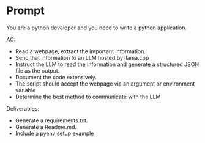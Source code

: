 # Prompt

You are a python developer and you need to write a python application.

AC:

- Read a webpage, extract the important information.
- Send that information to an LLM hosted by llama.cpp
- Instruct the LLM to read the information and generate a structured JSON file as the output.
- Document the code extensively.
- The script should accept the webpage via an argument or environment variable
- Determine the best method to communicate with the LLM

Deliverables:

- Generate a requirements.txt.
- Generate a Readme.md.
- Include a pyenv setup example